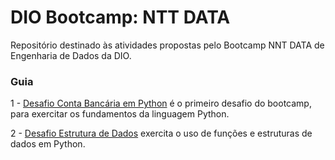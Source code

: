 # DIO Bootcamp: NTT DATA

Repositório destinado às atividades propostas pelo Bootcamp NNT DATA de Engenharia de Dados da DIO.

### Guia

1 - [Desafio Conta Bancária em Python](Desafio1-Conta_bancaria/conta_bancaria.py) é o primeiro desafio do bootcamp, para exercitar os fundamentos da linguagem Python.

2 - [Desafio Estrutura de Dados](Desafio2_ED/desafio2.py) exercita o uso de funções e estruturas de dados em Python.